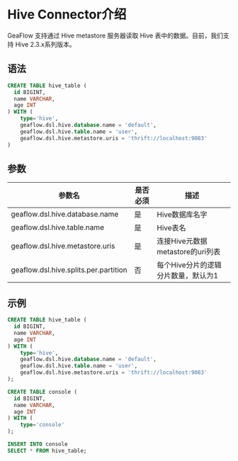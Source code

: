 # Hive Connector介绍
GeaFlow 支持通过 Hive metastore 服务器读取 Hive 表中的数据。目前，我们支持 Hive 2.3.x系列版本。
## 语法

```sql
CREATE TABLE hive_table (
  id BIGINT,
  name VARCHAR,
  age INT
) WITH (
	type='hive',
    geaflow.dsl.hive.database.name = 'default',
	geaflow.dsl.hive.table.name = 'user',
	geaflow.dsl.hive.metastore.uris = 'thrift://localhost:9083'
)
```
## 参数

| 参数名 | 是否必须 | 描述 |
| -------- | ---- | -------- |
| geaflow.dsl.hive.database.name     | 是 | Hive数据库名字     |
| geaflow.dsl.hive.table.name     | 是 | Hive表名     |
| geaflow.dsl.hive.metastore.uris     | 是 | 连接Hive元数据metastore的uri列表     |
| geaflow.dsl.hive.splits.per.partition     | 否 | 每个Hive分片的逻辑分片数量，默认为1     |

## 示例

```sql
CREATE TABLE hive_table (
  id BIGINT,
  name VARCHAR,
  age INT
) WITH (
	type='hive',
    geaflow.dsl.hive.database.name = 'default',
	geaflow.dsl.hive.table.name = 'user',
	geaflow.dsl.hive.metastore.uris = 'thrift://localhost:9083'
);

CREATE TABLE console (
  id BIGINT,
  name VARCHAR,
  age INT
) WITH (
	type='console'
);

INSERT INTO console
SELECT * FROM hive_table;
```